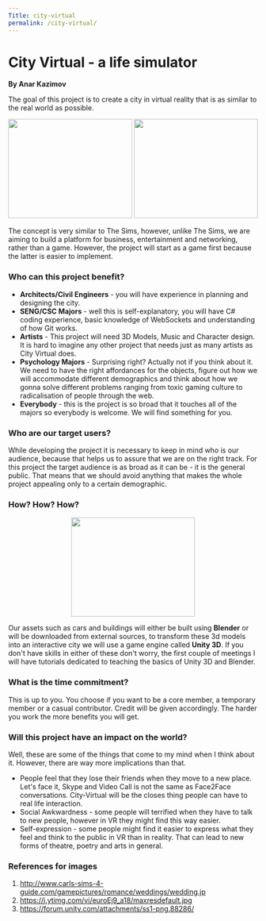 ```yaml
---
Title: city-virtual
permalink: /city-virtual/
---
```

# City Virtual - a life simulator

**By Anar Kazimov**

The goal of this project is to create a city in virtual reality that is as similar to the real world as possible.

<!-- Use html instead of md because couldn't figure out how to set image size with markdown -->

<p align="center">
<img src="http://www.carls-sims-4-guide.com/gamepictures/romance/weddings/wedding.jpg" width="250" height="200"> 
<img src ="https://i.ytimg.com/vi/euroEj9_a18/maxresdefault.jpg" width="250" height="200">
</p>

The concept is very similar to The Sims, however, unlike The Sims, we are aiming to build a platform for business, entertainment and networking, rather than a game. However, the project will start as a game first because the latter is easier to implement.

### Who can this project benefit?

- **Architects/Civil Engineers** - you will have experience in planning and designing the city.
- **SENG/CSC Majors** - well this is self-explanatory, you will have C# coding experience, basic knowledge of WebSockets and understanding of how Git works.
- **Artists** - This project will need 3D Models, Music and Character design. It is hard to imagine any other project that needs just as many artists as City Virtual does.
- **Psychology Majors** - Surprising right? Actually not if you think about it. We need to have the right affordances for the objects, figure out how we will accommodate different demographics and think about how we gonna solve different problems ranging from toxic gaming culture to radicalisation of people through the web.
- **Everybody** - this is the project is so broad that it touches all of the majors so everybody is welcome. We will find something for you.

### Who are our target users?

While developing the project it is necessary to keep in mind who is our audience, because that helps us to assure that we are on the right track. For this project the target audience is as broad as it can be - it is the general public. That means that we should avoid anything that makes the whole project appealing only to a certain demographic.

### How? How? How?

<p align="center">
<img src = "https://forum.unity.com/attachments/ss1-png.88286/" width="250" height="200">
</p>

Our assets such as cars and buildings will either be built using **Blender** or will be downloaded from external sources, to transform these 3d models into an interactive city we will use a game engine called **Unity 3D**. If you don't have skills in either of these don't worry, the first couple of meetings I will have tutorials dedicated to teaching the basics of Unity 3D and Blender.

### What is the time commitment?

This is up to you. You choose if you want to be a core member, a temporary member or a casual contributor. Credit will be given accordingly. The harder you work the more benefits you will get.

### Will this project have an impact on the world?

Well, these are some of the things that come to my mind when I think about it. However, there are way more implications than that.

- People feel that they lose their friends when they move to a new place. Let's face it, Skype and Video Call is not the same as Face2Face conversations. City-Virtual will be the closes thing people can have to real life interaction.
- Social Awkwardness - some people will terrified when they have to talk to new people, however in VR they might find this way easier.
- Self-expression - some people might find it easier to express what they feel and think to the public in VR than in reality. That can lead to new forms of theatre, poetry and arts in general.

### References for images

1. http://www.carls-sims-4-guide.com/gamepictures/romance/weddings/wedding.jp
2. https://i.ytimg.com/vi/euroEj9_a18/maxresdefault.jpg
3. https://forum.unity.com/attachments/ss1-png.88286/

